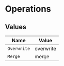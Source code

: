 # Operations


## Values

| Name        | Value       |
| ----------- | ----------- |
| `Overwrite` | overwrite   |
| `Merge`     | merge       |